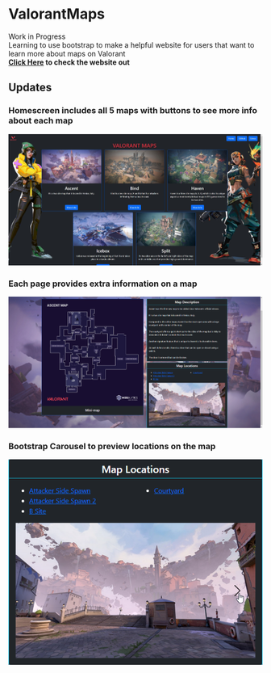 # ValorantMaps

Work in Progress<br>
Learning to use bootstrap to make a helpful website for users that want to learn more about maps on Valorant<br>
**[Click Here](https://briancheung1.github.io/ValorantMaps/index.html) to check the website out**

<h2>Updates</h2>
<h3>Homescreen includes all 5 maps with buttons to see more info about each map</h3>

![Home Screen](\imgs\HomeScreen.png)

<h3>Each page provides extra information on a map</h3>

![Ascent Preview](\imgs\AscentPreview.png)

<h3>Bootstrap Carousel to preview locations on the map</h3>

![Ascent Image Preview](\imgs\AscentImagePreview.png)
